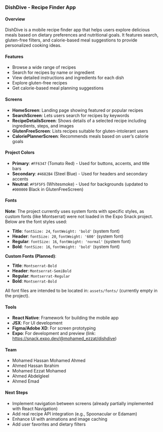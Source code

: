 ### DishDive - Recipe Finder App

#### Overview
DishDive is a mobile recipe finder app that helps users explore delicious meals based on dietary preferences and nutritional goals. It features search, gluten-free filters, and calorie-based meal suggestions to provide personalized cooking ideas.

#### Features
- Browse a wide range of recipes
- Search for recipes by name or ingredient
- View detailed instructions and ingredients for each dish
- Explore gluten-free recipes
- Get calorie-based meal planning suggestions

#### Screens
- **HomeScreen**: Landing page showing featured or popular recipes
- **SearchScreen**: Lets users search for recipes by keywords
- **RecipeDetailsScreen**: Shows details of a selected recipe including ingredients, steps, and images
- **GlutenFreeScreen**: Lists recipes suitable for gluten-intolerant users
- **CaloriePlannerScreen**: Recommends meals based on user’s calorie goals

#### Project Colors
- **Primary**: `#FF6347` (Tomato Red) - Used for buttons, accents, and title bars
- **Secondary**: `#4682B4` (Steel Blue) - Used for headers and secondary accents
- **Neutral**: `#F5F5F5` (Whitesmoke) - Used for backgrounds (updated to `#000000` Black in GlutenFreeScreen)

#### Fonts
**Note**: The project currently uses system fonts with specific styles, as custom fonts (like Montserrat) were not loaded in the Expo Snack project. Below are the font styles used:
- **Title**: `fontSize: 24`, `fontWeight: 'bold'` (system font)
- **Header**: `fontSize: 20`, `fontWeight: '600'` (system font)
- **Regular**: `fontSize: 16`, `fontWeight: 'normal'` (system font)
- **Bold**: `fontSize: 16`, `fontWeight: 'bold'` (system font)

**Custom Fonts (Planned)**:
- **Title**: `Montserrat-Bold`
- **Header**: `Montserrat-SemiBold`
- **Regular**: `Montserrat-Regular`
- **Bold**: `Montserrat-Bold`

All font files are intended to be located in: `assets/fonts/` (currently empty in the project).

#### Tools
- **React Native**: Framework for building the mobile app
- **JSX**: For UI development
- **Figma/Adobe XD**: For screen prototyping
- **Expo**: For development and preview (link: https://snack.expo.dev/@mohamed_ezzat/dishdive)

#### Team
- Mohamed Hassan Mohamed Ahmed
- Ahmed Hassan Ibrahim
- Mohamed Ezzat Mohamed
- Ahmed Abdelgleel
- Ahmed Emad

#### Next Steps
- Implement navigation between screens (already partially implemented with React Navigation)
- Add real recipe API integration (e.g., Spoonacular or Edamam)
- Enhance UI with animations and image caching
- Add user favorites and dietary filters